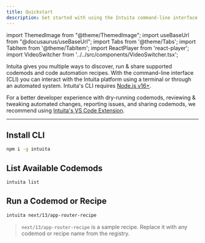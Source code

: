 ```yaml
---
title: Quickstart
description: Get started with using the Intuita command-line interface.
---
```


import ThemedImage from "@theme/ThemedImage";
import useBaseUrl from "@docusaurus/useBaseUrl";
import Tabs from '@theme/Tabs';
import TabItem from '@theme/TabItem';
import ReactPlayer from 'react-player';
import VideoSwitcher from '../../src/components/VideoSwitcher.tsx';

<head>
  <meta property='og:title' content='Quickstart | Intuita CLI'/>
  <meta property='og:description' content='The new way to build, share & run codemods at any scale.'/>
  <meta name='og:image' content='https://raw.githubusercontent.com/intuita-inc/intuita-docs/main/static/img/docs/intuita-docs-opengraph.png'/>
  <meta property='og:image' content='https://raw.githubusercontent.com/intuita-inc/intuita-docs/main/static/img/docs/intuita-docs-opengraph.png'/>
  
  <meta name='twitter:card' content='summary_large_image'/>
  <meta name='twitter:image' content='https://raw.githubusercontent.com/intuita-inc/intuita-docs/main/static/img/docs/intuita-docs-opengraph.png'/>
</head>

Intuita gives you multiple ways to discover, run & share supported codemods and code automation recipes. With the command-line interface (CLI) you can interact with the Intuita platform using a terminal or through an automated system. Intuita's CLI requires [Node.js v16+](https://nodejs.org/).

For a better developer experience with dry-running codemods, reviewing & tweaking automated changes, reporting issues, and sharing codemods, we recommend using [Intuita's VS Code Extension](../vs-code-extension/quickstart).

---

## Install CLI

```bash
npm i -g intuita
```

## List Available Codemods

```bash
intuita list
```

## Run a Codemod or Recipe

```bash
intuita next/13/app-router-recipe   
```

> `next/13/app-router-recipe` is a sample recipe. Replace it with any codemod or recipe name from the registry.

<VideoSwitcher 
lightImageSrc="/img/docs/cli/quickstart/intuita-cli-light.mp4"
darkImageSrc="/img/docs/cli/quickstart/intuita-cli-dark.mp4"/>
